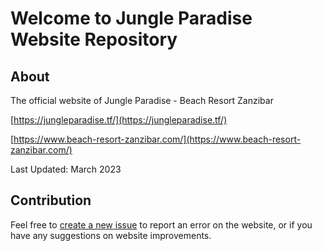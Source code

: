 # Welcome to Jungle Paradise Website Repository

## About

The official website of Jungle Paradise - Beach Resort Zanzibar

[https://jungleparadise.tf/](https://jungleparadise.tf/)

[https://www.beach-resort-zanzibar.com/](https://www.beach-resort-zanzibar.com/)

Last Updated: March 2023

## Contribution

Feel free to [create a new issue](https://github.com/threefoldfoundation/www_jungle_paradise/issues) to report an error on the website, or if you have any suggestions on website improvements. 
